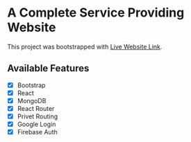 # A Complete Service Providing Website 

This project was bootstrapped with [Live Website Link](https://link).

## Available Features
- [x] Bootstrap 
- [x] React 
- [x] MongoDB
- [x] React Router
- [x] Privet Routing
- [x] Google Login
- [x] Firebase Auth